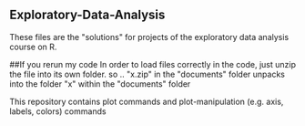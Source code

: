 ## Exploratory-Data-Analysis
These files are the "solutions" for projects of the exploratory data analysis course on R.

##If you rerun my code
In order to load files correctly in the code, just unzip the file into its own folder. so .. "x.zip" in the "documents" folder unpacks into the folder "x" within the "documents" folder


This repository contains plot commands and plot-manipulation (e.g. axis, labels, colors) commands
